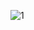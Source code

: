 ![1](https://user-images.githubusercontent.com/72604908/234460675-38b5f563-c6a8-427d-bfd8-18bf879b03d7.PNG)
